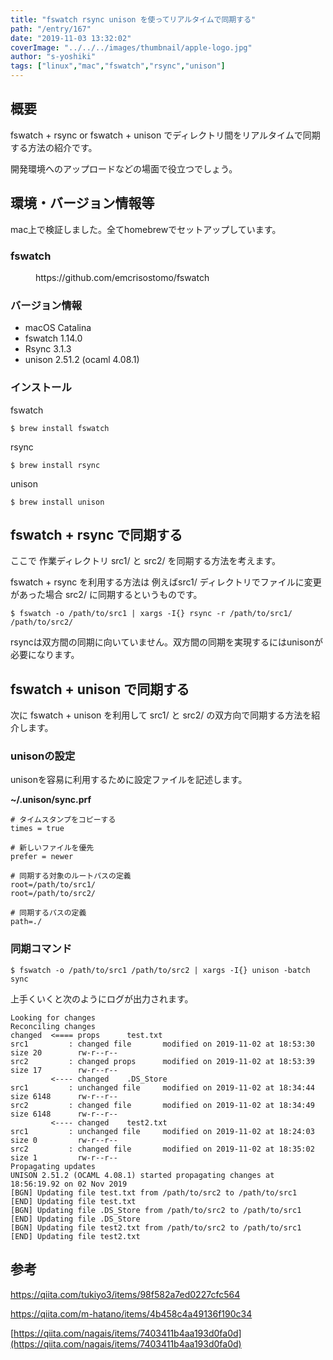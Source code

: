 ```yaml
---
title: "fswatch rsync unison を使ってリアルタイムで同期する"
path: "/entry/167"
date: "2019-11-03 13:32:02"
coverImage: "../../../images/thumbnail/apple-logo.jpg"
author: "s-yoshiki"
tags: ["linux","mac","fswatch","rsync","unison"]
---
```


## 概要

fswatch + rsync or fswatch + unison でディレクトリ間をリアルタイムで同期する方法の紹介です。

開発環境へのアップロードなどの場面で役立つでしょう。

## 環境・バージョン情報等

mac上で検証しました。全てhomebrewでセットアップしています。

<!-- wp:heading {"level":3} -->

### fswatch

<!-- wp:embed {"url":"https://github.com/emcrisostomo/fswatch"} -->
<figure class="wp-block-embed"><div class="wp-block-embed__wrapper">
https://github.com/emcrisostomo/fswatch
</div></figure>
<!-- /wp:embed -->

<!-- wp:heading {"level":3} -->

### バージョン情報

<!-- wp:list -->
<ul><li>macOS Catalina </li><li>fswatch 1.14.0</li><li>Rsync 3.1.3</li><li>unison 2.51.2 (ocaml 4.08.1)</li></ul>
<!-- /wp:list -->

<!-- wp:heading {"level":3} -->

### インストール

fswatch

```
$ brew install fswatch
```

rsync

```
$ brew install rsync
```

unison

```
$ brew install unison
```

## fswatch + rsync で同期する

ここで 作業ディレクトリ src1/ と src2/ を同期する方法を考えます。

fswatch + rsync を利用する方法は 例えばsrc1/ ディレクトリでファイルに変更があった場合 src2/ に同期するというものです。

```
$ fswatch -o /path/to/src1 | xargs -I{} rsync -r /path/to/src1/ /path/to/src2/
```

rsyncは双方間の同期に向いていません。双方間の同期を実現するにはunisonが必要になります。

## fswatch + unison で同期する

次に fswatch + unison を利用して src1/ と src2/ の双方向で同期する方法を紹介します。

<!-- wp:heading {"level":3} -->

### unisonの設定

unisonを容易に利用するために設定ファイルを記述します。

**~/.unison/sync.prf**

```
# タイムスタンプをコピーする
times = true

# 新しいファイルを優先
prefer = newer

# 同期する対象のルートパスの定義
root=/path/to/src1/
root=/path/to/src2/

# 同期するパスの定義
path=./
```

<!-- wp:heading {"level":3} -->

### 同期コマンド

```
$ fswatch -o /path/to/src1 /path/to/src2 | xargs -I{} unison -batch sync
```

上手くいくと次のようにログが出力されます。

```
Looking for changes
Reconciling changes
changed  <==== props      test.txt  
src1         : changed file       modified on 2019-11-02 at 18:53:30  size 20        rw-r--r--
src2         : changed props      modified on 2019-11-02 at 18:53:39  size 17        rw-r--r--
         <---- changed    .DS_Store  
src1         : unchanged file     modified on 2019-11-02 at 18:34:44  size 6148      rw-r--r--
src2         : changed file       modified on 2019-11-02 at 18:34:49  size 6148      rw-r--r--
         <---- changed    test2.txt  
src1         : unchanged file     modified on 2019-11-02 at 18:24:03  size 0         rw-r--r--
src2         : changed file       modified on 2019-11-02 at 18:35:02  size 1         rw-r--r--
Propagating updates
UNISON 2.51.2 (OCAML 4.08.1) started propagating changes at 18:56:19.92 on 02 Nov 2019
[BGN] Updating file test.txt from /path/to/src2 to /path/to/src1
[END] Updating file test.txt
[BGN] Updating file .DS_Store from /path/to/src2 to /path/to/src1
[END] Updating file .DS_Store
[BGN] Updating file test2.txt from /path/to/src2 to /path/to/src1
[END] Updating file test2.txt
```

## 参考

<a href="https://qiita.com/tukiyo3/items/98f582a7ed0227cfc564">https://qiita.com/tukiyo3/items/98f582a7ed0227cfc564</a>

<a href="https://qiita.com/m-hatano/items/4b458c4a49136f190c34">https://qiita.com/m-hatano/items/4b458c4a49136f190c34</a>

[https://qiita.com/nagais/items/7403411b4aa193d0fa0d](https://qiita.com/nagais/items/7403411b4aa193d0fa0d)
